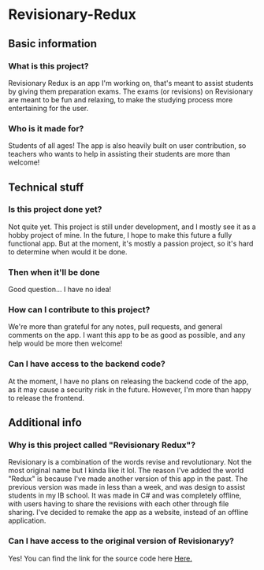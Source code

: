 # Revisionary-Redux
## Basic information
### What is this project?
Revisionary Redux is an app I'm working on, that's meant to assist students by giving them preparation exams. The exams (or revisions) on Revisionary are meant to be fun and relaxing, to make the studying process more entertaining for the user.

### Who is it made for?
Students of all ages! The app is also heavily built on user contribution, so teachers who wants to help in assisting their students are more than welcome!

## Technical stuff
### Is this project done yet?
Not quite yet. This project is still under development, and I mostly see it as a hobby project of mine. In the future, I hope to make this future a fully functional app. But at the moment, it's mostly a passion project, so it's hard to determine when would it be done.

### Then when it'll be done
Good question... I have no idea!

### How can I contribute to this project?
We're more than grateful for any notes, pull requests, and general comments on the app. I want this app to be as good as possible, and any help would be more then welcome!

### Can I have access to the backend code?
At the moment, I have no plans on releasing the backend code of the app, as it may cause a security risk in the future. However, I'm more than happy to release the frontend.


## Additional info
### Why is this project called "Revisionary Redux"?
Revisionary is a combination of the words revise and revolutionary. Not the most original name but I kinda like it lol.
The reason I've added the world "Redux" is because I've made another version of this app in the past. The previous version was made in less than a week, and was design to assist students in my IB school. It was made in C# and was completely offline, with users having to share the revisions with each other through file sharing. I've decided to remake the app as a website, instead of an offline application.

### Can I have access to the original version of Revisionaryy?
Yes! You can find the link for the source code here [Here.](https://github.com/TheDokT0r/Revisionary)
